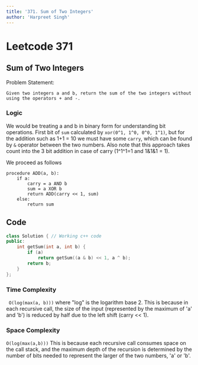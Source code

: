 ```yaml
---
title: '371. Sum of Two Integers'
author: 'Harpreet Singh'
---
```

# Leetcode 371
## Sum of Two Integers
Problem Statement:

```Given two integers a and b, return the sum of the two integers without using the operators + and -.```

### Logic
We would be treating a and b in binary form for understanding bit operations.
First bit of ```sum``` calculated by ```xor(0^1, 1^0, 0^0, 1^1)```, but for the addition such as 1+1 = 10 we must have some ```carry```, which can be found by ```&``` operator between the two numbers. Also note that this approach takes count into the 3 bit addition in case of carry (1^1^1=1 and 1&1&1 = 1).

We proceed as follows 
```
procedure ADD(a, b):
    if a:
        carry = a AND b
        sum = a XOR b
        return ADD(carry << 1, sum)
    else:
        return sum
```



## Code 
```cpp
class Solution { // Working c++ code
public:
    int getSum(int a, int b) {
        if (a)
            return getSum((a & b) << 1, a ^ b);
        return b;
    }
};
```
### Time Complexity
``` O(log(max(a, b)))``` where "log" is the logarithm base 2.
This is because in each recursive call, the size of the input (represented by the maximum of 'a' and 'b') is reduced by half due to the left shift (carry << 1).


### Space Complexity
 ```O(log(max(a,b)))```
This is because each recursive call consumes space on the call stack, and the maximum depth of the recursion is determined by the number of bits needed to represent the larger of the two numbers, 'a' or 'b'.


